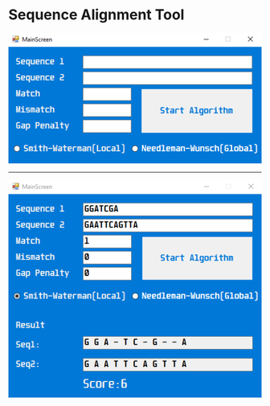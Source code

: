 # Sequence Alignment Tool

<p align="center">
  <img src="/SequenceAlignmentTool/Images/img1.png">
</p>
  <hr>
<p align="center">
  <img src="/SequenceAlignmentTool/Images/img2.png">
</p>
